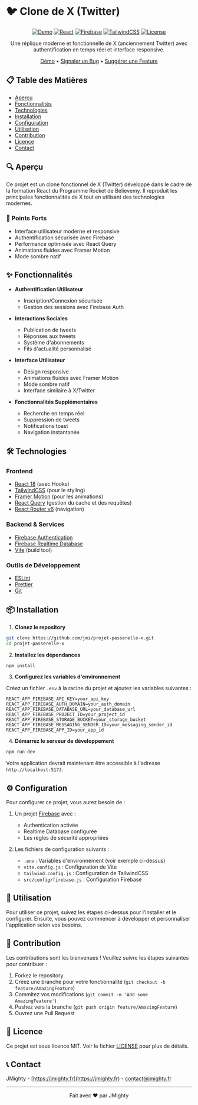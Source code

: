 # 🐦 Clone de X (Twitter)

<div align="center">

[![Demo](https://img.shields.io/badge/Demo-Live%20Site-blue)](https://jmighty.fr/x/)
[![React](https://img.shields.io/badge/React-18-61dafb)](https://react.dev/)
[![Firebase](https://img.shields.io/badge/Firebase-Latest-orange)](https://firebase.google.com/)
[![TailwindCSS](https://img.shields.io/badge/TailwindCSS-Latest-38bdf8)](https://tailwindcss.com/)
[![License](https://img.shields.io/badge/License-MIT-green)](https://opensource.org/licenses/MIT)

Une réplique moderne et fonctionnelle de X (anciennement Twitter) avec authentification en temps réel et interface responsive.

[Démo](https://jmighty.fr/x/) • [Signaler un Bug](https://github.com/JMightyDev/projet-passerelle-x/issues) • [Suggérer une Feature](https://github.com/JMightyDev/projet-passerelle-x/issues)

</div>

## 📋 Table des Matières

- [Aperçu](#-aperçu)
- [Fonctionnalités](#-fonctionnalités)
- [Technologies](#-technologies)
- [Installation](#-installation)
- [Configuration](#-configuration)
- [Utilisation](#-utilisation)
- [Contribution](#-contribution)
- [Licence](#-licence)
- [Contact](#-contact)

## 🔍 Aperçu

Ce projet est un clone fonctionnel de X (Twitter) développé dans le cadre de la formation React du Programme Rocket de Believemy. Il reproduit les principales fonctionnalités de X tout en utilisant des technologies modernes.

### 🌟 Points Forts

- Interface utilisateur moderne et responsive
- Authentification sécurisée avec Firebase
- Performance optimisée avec React Query
- Animations fluides avec Framer Motion
- Mode sombre natif

## ✨ Fonctionnalités

- **Authentification Utilisateur**

  - Inscription/Connexion sécurisée
  - Gestion des sessions avec Firebase Auth

- **Interactions Sociales**

  - Publication de tweets
  - Réponses aux tweets
  - Système d'abonnements
  - Fils d'actualité personnalisé

- **Interface Utilisateur**

  - Design responsive
  - Animations fluides avec Framer Motion
  - Mode sombre natif
  - Interface similaire à X/Twitter

- **Fonctionnalités Supplémentaires**
  - Recherche en temps réel
  - Suppression de tweets
  - Notifications toast
  - Navigation instantanée

## 🛠️ Technologies

### Frontend

- [React 18](https://react.dev/) (avec Hooks)
- [TailwindCSS](https://tailwindcss.com/) (pour le styling)
- [Framer Motion](https://www.framer.com/motion/) (pour les animations)
- [React Query](https://tanstack.com/query/latest) (gestion du cache et des requêtes)
- [React Router v6](https://reactrouter.com/) (navigation)

### Backend & Services

- [Firebase Authentication](https://firebase.google.com/products/auth)
- [Firebase Realtime Database](https://firebase.google.com/products/realtime-database)
- [Vite](https://vitejs.dev/) (build tool)

### Outils de Développement

- [ESLint](https://eslint.org/)
- [Prettier](https://prettier.io/)
- [Git](https://git-scm.com/)

## 📦 Installation

1. **Clonez le repository**

```bash
git clone https://github.com/jmi/projet-passerelle-x.git
cd projet-passerelle-x
```

2. **Installez les dépendances**

```bash
npm install
```

3. **Configurez les variables d'environnement**

Créez un fichier `.env` à la racine du projet et ajoutez les variables suivantes :

```
REACT_APP_FIREBASE_API_KEY=your_api_key
REACT_APP_FIREBASE_AUTH_DOMAIN=your_auth_domain
REACT_APP_FIREBASE_DATABASE_URL=your_database_url
REACT_APP_FIREBASE_PROJECT_ID=your_project_id
REACT_APP_FIREBASE_STORAGE_BUCKET=your_storage_bucket
REACT_APP_FIREBASE_MESSAGING_SENDER_ID=your_messaging_sender_id
REACT_APP_FIREBASE_APP_ID=your_app_id
```

4. **Démarrez le serveur de développement**

```bash
npm run dev
```

Votre application devrait maintenant être accessible à l'adresse `http://localhost:5173`.

## ⚙️ Configuration

Pour configurer ce projet, vous aurez besoin de :

1. Un projet [Firebase](https://console.firebase.google.com/) avec :

   - Authentication activée
   - Realtime Database configurée
   - Les règles de sécurité appropriées

2. Les fichiers de configuration suivants :
   - `.env` : Variables d'environnement (voir exemple ci-dessus)
   - `vite.config.js` : Configuration de Vite
   - `tailwind.config.js` : Configuration de TailwindCSS
   - `src/config/firebase.js` : Configuration Firebase

## 🚀 Utilisation

Pour utiliser ce projet, suivez les étapes ci-dessus pour l'installer et le configurer. Ensuite, vous pouvez commencer à développer et personnaliser l'application selon vos besoins.

## 🤝 Contribution

Les contributions sont les bienvenues ! Veuillez suivre les étapes suivantes pour contribuer :

1. Forkez le repository
2. Créez une branche pour votre fonctionnalité (`git checkout -b feature/AmazingFeature`)
3. Commitez vos modifications (`git commit -m 'Add some AmazingFeature'`)
4. Pushez vers la branche (`git push origin feature/AmazingFeature`)
5. Ouvrez une Pull Request

## 📄 Licence

Ce projet est sous licence MIT. Voir le fichier [LICENSE](LICENSE) pour plus de détails.

## 📞 Contact

JMighty - [https://jmighty.fr](https://jmighty.fr) - [contact@jmighty.fr](mailto:contact@jmighty.fr)

---

<div align="center">
Fait avec ❤️ par JMighty
</div>
